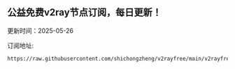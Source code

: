 ## 公益免费v2ray节点订阅，每日更新！
更新时间：2025-05-26

订阅地址:
```
https://raw.githubusercontent.com/shichongzheng/v2rayfree/main/v2rayfree
```
